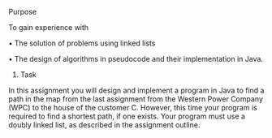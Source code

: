 Purpose

To gain experience with

•   The solution of problems using linked lists

•   The design of algorithms in pseudocode and their implementation in Java.

1. Task

In this assignment you will design and implement a program in Java to find a path in the map from the last assignment from the Western Power Company (WPC) to the house of the customer C. However, this time your program is required to find a shortest path, if one exists. Your program must use a doubly linked list, as described in the assignment outline.
